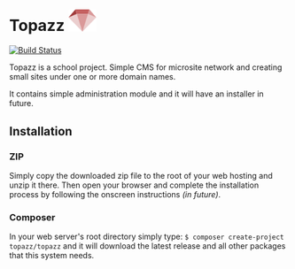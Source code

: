 <h1>Topazz <img src="public/favicon.png" width="50"/></h1>

[![Build Status](https://travis-ci.org/CodieMakers/topazz.svg?branch=master)](https://travis-ci.org/CodieMakers/topazz)

Topazz is a school project. Simple CMS for microsite network and creating small sites under one or more domain names.

It contains simple administration module and it will have an installer in future.

## Installation

### ZIP

Simply copy the downloaded zip file to the root of your web hosting and unzip it there.
Then open your browser and complete the installation process by following the onscreen instructions _(in future)_.

### Composer

In your web server's root directory simply type: `$ composer create-project topazz/topazz` and it will download the latest release and all other packages that this system needs.
